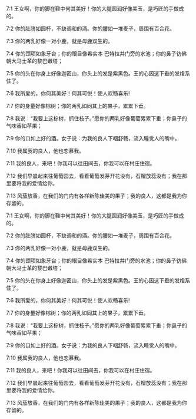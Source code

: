 <a id="1"></a>7:1  王女啊，你的脚在鞋中何其美好！你的大腿圆润好像美玉，是巧匠的手做成的。  

<a id="2"></a>7:2  你的肚脐如圆杯，不缺调和的酒。你的腰如一堆麦子，周围有百合花。  

<a id="3"></a>7:3  你的两乳好像一对小鹿，就是母鹿双生的。  

<a id="4"></a>7:4  你的颈项如象牙台；你的眼目像希实本 巴特拉并门旁的水池；你的鼻子彷佛朝大马士革的黎巴嫩塔；  

<a id="5"></a>7:5  你的头在你身上好像迦密山，你头上的发是紫黑色。王的心因这下垂的发绺系住了。  

<a id="6"></a>7:6  我所爱的，你何其美好！何其可悦！使人欢畅喜乐!  

<a id="7"></a>7:7  你的身量好像棕树；你的两乳如同其上的果子，累累下垂。  

<a id="8"></a>7:8  我说：“我要上这棕树，抓住枝子。”愿你的两乳好像葡萄累累下垂；你鼻子的气味香如苹果；  

<a id="9"></a>7:9  你的口如上好的酒。女子说：为我的良人下咽舒畅，流入睡觉人的嘴中。  

<a id="10"></a>7:10  我属我的良人，他也恋慕我。  

<a id="11"></a>7:11  我的良人，来吧！你我可以往田间去，你我可以在村庄住宿。  

<a id="12"></a>7:12  我们早晨起来往葡萄园去，看看葡萄发芽开花没有，石榴放蕊没有；我在那里要将我的爱情给你。  

<a id="13"></a>7:13  风茄放香，在我们的门内有各样新陈佳美的果子；我的良人，这都是我为你存留的。  

<a id="1"></a>7:1  王女啊，你的脚在鞋中何其美好！你的大腿圆润好像美玉，是巧匠的手做成的。  

<a id="2"></a>7:2  你的肚脐如圆杯，不缺调和的酒。你的腰如一堆麦子，周围有百合花。  

<a id="3"></a>7:3  你的两乳好像一对小鹿，就是母鹿双生的。  

<a id="4"></a>7:4  你的颈项如象牙台；你的眼目像希实本 巴特拉并门旁的水池；你的鼻子彷佛朝大马士革的黎巴嫩塔；  

<a id="5"></a>7:5  你的头在你身上好像迦密山，你头上的发是紫黑色。王的心因这下垂的发绺系住了。  

<a id="6"></a>7:6  我所爱的，你何其美好！何其可悦！使人欢畅喜乐!  

<a id="7"></a>7:7  你的身量好像棕树；你的两乳如同其上的果子，累累下垂。  

<a id="8"></a>7:8  我说：“我要上这棕树，抓住枝子。”愿你的两乳好像葡萄累累下垂；你鼻子的气味香如苹果；  

<a id="9"></a>7:9  你的口如上好的酒。女子说：为我的良人下咽舒畅，流入睡觉人的嘴中。  

<a id="10"></a>7:10  我属我的良人，他也恋慕我。  

<a id="11"></a>7:11  我的良人，来吧！你我可以往田间去，你我可以在村庄住宿。  

<a id="12"></a>7:12  我们早晨起来往葡萄园去，看看葡萄发芽开花没有，石榴放蕊没有；我在那里要将我的爱情给你。  

<a id="13"></a>7:13  风茄放香，在我们的门内有各样新陈佳美的果子；我的良人，这都是我为你存留的。  
